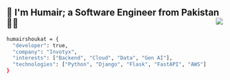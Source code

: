 <h2>
    👋 I'm Humair; a Software Engineer from Pakistan 👨‍💻
    <img align="right" src="https://komarev.com/ghpvc/?username=humairshoukat&style=circle&color=blueviolet">
</h2>

```bash
humairshoukat = {
  "developer": true,
  "company": "Invotyx",
  "interests": ["Backend", "Cloud", "Data", "Gen AI"],
  "technologies": ["Python", "Django", "Flask", "FastAPI", "AWS"]
}
```

<!---
<img align="right" alt="coding" height="300" width="300" src="https://www.notion.so/image/https%3A%2F%2Fs3-us-west-2.amazonaws.com%2Fsecure.notion-static.com%2F52d491bb-b97d-47d7-9078-8ebcd1899357%2Flaptop.png?table=block&id=6a7e4e99-9f4f-4d02-81d8-bc4dda80105c&cache=v2">
--->

<!---
**<h3 align="left">Tech Stack:</h3>**

<table width="100">
<tr>
    <td align='center' width="70">
        <a href="https://www.python.org"> <img src="https://raw.githubusercontent.com/devicons/devicon/master/icons/python/python-original.svg" alt="python"/></a>
    </td>
    <td align='center' width="70">
        <a href="https://www.djangoproject.com/"> <img src="https://seeklogo.com/images/D/django-logo-4C5ECF7036-seeklogo.com.png" alt="django"/> </a>
    </td>
    <td align='center' width="90">
        <a href="https://flask.palletsprojects.com/"> <img src="https://miro.medium.com/v2/resize:fit:438/1*0G5zu7CnXdMT9pGbYUTQLQ.png" alt="flask"/> </a>
    </td>
    <td align='center' width="70">
        <a href="https://fastapi.tiangolo.com/"> <img src="https://cdn.worldvectorlogo.com/logos/fastapi.svg" alt="fastAPI"/> </a>
    </td>
    <td align='center' width="70">
        <a href="https://nodejs.org/"> <img src="https://cdn-icons-png.flaticon.com/512/5968/5968322.png" alt="nodeJS"/> </a>
    </td>
    <td align='center' width="90">
         <a href="https://www.mysql.com/"> <img src="https://www.isummation.com/wp-content/uploads/2022/08/mysql-logo-pngrepo-com.png" alt="mysql"/> </a>
    </td>
    <td align='center' width="70">
         <a href="https://www.postgresql.org/"> <img src="https://upload.wikimedia.org/wikipedia/commons/2/29/Postgresql_elephant.svg" alt="postgres"/> </a>
    </td>
    <td align='center' width="70">
         <a href="https://aws.amazon.com/"> <img src="https://pbs.twimg.com/profile_images/1641476962362302464/K8lb6OtN_400x400.jpg" alt="aws"></a>
    </td>
    <td align='center' width="70">
         <a href="https://azure.microsoft.com/"> <img src="https://swimburger.net/media/ppnn3pcl/azure.png" alt="azure"/> </a>
    </td>
    <td align='center' width="70">
         <a href="https://cloud.google.com/"> <img src="https://www.gend.co/hs-fs/hubfs/gcp-logo-cloud.png?width=730&name=gcp-logo-cloud.png" alt="gcp"/> </a>
    </td>
</tr>

</table>
--->

<!---
<a href="https://flutter.dev/"> <img src="https://web-strapi.mrmilu.com/uploads/flutter_logo_470e9f7491.png" alt="flutter"/> </a>
<a href="https://react.dev/"> <img src="https://upload.wikimedia.org/wikipedia/commons/thumb/3/30/React_Logo_SVG.svg/1200px-React_Logo_SVG.svg.png" alt="react"/> </a>
--->

<!---
<p align="left">
  <img src="https://github-readme-stats.vercel.app/api?username=humairshoukat&show_icons=true&locale=en" alt="humairshoukat-githubstats"/>
</p>
--->

<!---
humairshoukat/humairshoukat is a ✨ special ✨ repository because its `README.md` (this file) appears on your GitHub profile.
You can click the Preview link to take a look at your changes.
--->  
